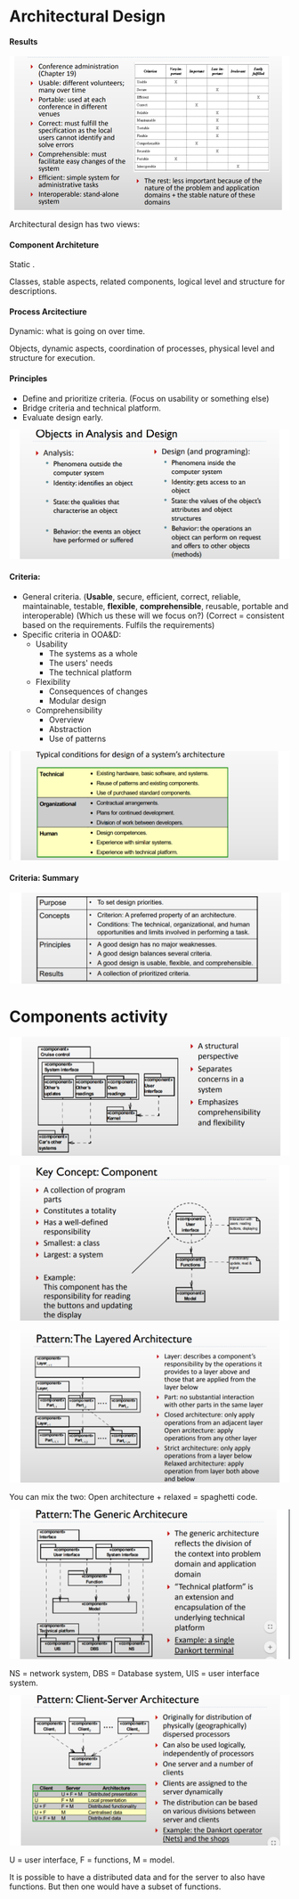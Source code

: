 # Architectural Design

#### Results

![](.\img\44.png)

Architectural design has two views:

#### Component Architeture

Static .

Classes, stable aspects, related components, logical level and structure for descriptions.

#### Process Arcitectiure

Dynamic: what is going on over time.

Objects, dynamic aspects, coordination of processes, physical level and structure for execution.

#### Principles

- Define and prioritize criteria. (Focus on usability or something else)
- Bridge criteria and technical platform.
- Evaluate design early.

![](.\img\42.png)

#### Criteria:

- General criteria. (**Usable**, secure, efficient, correct, reliable, maintainable, testable, **flexible**, **comprehensible**, reusable, portable and interoperable) (Which us these will we focus on?) (Correct = consistent based on the requirements. Fulfils the requirements)
- Specific criteria in OOA&D:
  - Usability
    - The systems as a whole
    - The users' needs
    - The technical platform
  - Flexibility
    - Consequences of changes
    - Modular design
  - Comprehensibility
    - Overview
    - Abstraction
    - Use of patterns

![](.\img\43.png)

#### Criteria: Summary

![](.\img\45.png)

# Components activity

![](.\img\46.png)

![](.\img\47.png)

![](.\img\48.png)

You can mix the two: Open architecture + relaxed = spaghetti code.

![](.\img\49.png)

NS = network system, DBS = Database system, UIS = user interface system.

![](.\img\50.png)

U = user interface, F = functions, M = model.

It is possible to have a distributed data and for the server to also have functions. But then one would have a subset of functions.

